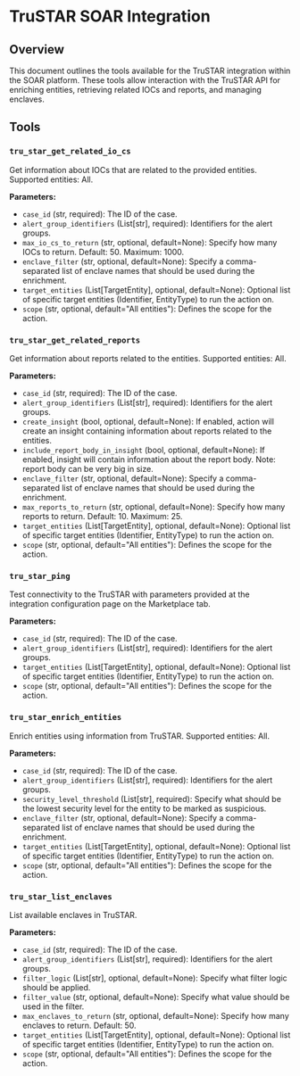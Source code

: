 # TruSTAR SOAR Integration

## Overview

This document outlines the tools available for the TruSTAR integration within the SOAR platform. These tools allow interaction with the TruSTAR API for enriching entities, retrieving related IOCs and reports, and managing enclaves.

## Tools

### `tru_star_get_related_io_cs`

Get information about IOCs that are related to the provided entities. Supported entities: All.

**Parameters:**

*   `case_id` (str, required): The ID of the case.
*   `alert_group_identifiers` (List[str], required): Identifiers for the alert groups.
*   `max_io_cs_to_return` (str, optional, default=None): Specify how many IOCs to return. Default: 50. Maximum: 1000.
*   `enclave_filter` (str, optional, default=None): Specify a comma-separated list of enclave names that should be used during the enrichment.
*   `target_entities` (List[TargetEntity], optional, default=None): Optional list of specific target entities (Identifier, EntityType) to run the action on.
*   `scope` (str, optional, default="All entities"): Defines the scope for the action.

### `tru_star_get_related_reports`

Get information about reports related to the entities. Supported entities: All.

**Parameters:**

*   `case_id` (str, required): The ID of the case.
*   `alert_group_identifiers` (List[str], required): Identifiers for the alert groups.
*   `create_insight` (bool, optional, default=None): If enabled, action will create an insight containing information about reports related to the entities.
*   `include_report_body_in_insight` (bool, optional, default=None): If enabled, insight will contain information about the report body. Note: report body can be very big in size.
*   `enclave_filter` (str, optional, default=None): Specify a comma-separated list of enclave names that should be used during the enrichment.
*   `max_reports_to_return` (str, optional, default=None): Specify how many reports to return. Default: 10. Maximum: 25.
*   `target_entities` (List[TargetEntity], optional, default=None): Optional list of specific target entities (Identifier, EntityType) to run the action on.
*   `scope` (str, optional, default="All entities"): Defines the scope for the action.

### `tru_star_ping`

Test connectivity to the TruSTAR with parameters provided at the integration configuration page on the Marketplace tab.

**Parameters:**

*   `case_id` (str, required): The ID of the case.
*   `alert_group_identifiers` (List[str], required): Identifiers for the alert groups.
*   `target_entities` (List[TargetEntity], optional, default=None): Optional list of specific target entities (Identifier, EntityType) to run the action on.
*   `scope` (str, optional, default="All entities"): Defines the scope for the action.

### `tru_star_enrich_entities`

Enrich entities using information from TruSTAR. Supported entities: All.

**Parameters:**

*   `case_id` (str, required): The ID of the case.
*   `alert_group_identifiers` (List[str], required): Identifiers for the alert groups.
*   `security_level_threshold` (List[str], required): Specify what should be the lowest security level for the entity to be marked as suspicious.
*   `enclave_filter` (str, optional, default=None): Specify a comma-separated list of enclave names that should be used during the enrichment.
*   `target_entities` (List[TargetEntity], optional, default=None): Optional list of specific target entities (Identifier, EntityType) to run the action on.
*   `scope` (str, optional, default="All entities"): Defines the scope for the action.

### `tru_star_list_enclaves`

List available enclaves in TruSTAR.

**Parameters:**

*   `case_id` (str, required): The ID of the case.
*   `alert_group_identifiers` (List[str], required): Identifiers for the alert groups.
*   `filter_logic` (List[str], optional, default=None): Specify what filter logic should be applied.
*   `filter_value` (str, optional, default=None): Specify what value should be used in the filter.
*   `max_enclaves_to_return` (str, optional, default=None): Specify how many enclaves to return. Default: 50.
*   `target_entities` (List[TargetEntity], optional, default=None): Optional list of specific target entities (Identifier, EntityType) to run the action on.
*   `scope` (str, optional, default="All entities"): Defines the scope for the action.
